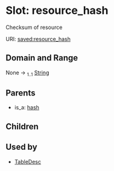 
# Slot: resource_hash

Checksum of resource

URI: [saved:resource_hash](https://marine.gov.scot/metadata/saved/schema/resource_hash)


## Domain and Range

None &#8594;  <sub>1..1</sub> [String](types/String.md)

## Parents

 *  is_a: [hash](hash.md)

## Children


## Used by

 * [TableDesc](TableDesc.md)

